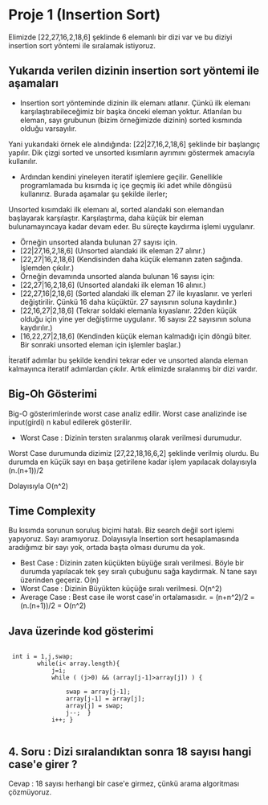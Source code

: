 # Proje 1 (Insertion Sort)

Elimizde [22,27,16,2,18,6] şeklinde 6 elemanlı bir dizi var ve bu diziyi insertion sort 
yöntemi ile sıralamak istiyoruz.

## Yukarıda verilen dizinin insertion sort yöntemi ile aşamaları

- Insertion sort yönteminde dizinin ilk elemanı atlanır. Çünkü ilk elemanı karşılaştırabileceğimiz bir başka önceki eleman yoktur. Atlanılan bu eleman, sayı grubunun (bizim örneğimizde dizinin) sorted kısmında olduğu varsayılır. 

Yani yukarıdaki örnek ele alındığında:
[22|27,16,2,18,6] şeklinde bir başlangıç yapılır. Dik çizgi sorted ve unsorted kısımların ayrımını göstermek amacıyla kullanılır.

- Ardından kendini yineleyen iteratif işlemlere geçilir. Genellikle programlamada bu kısımda iç içe geçmiş iki adet while döngüsü kullanırız. Burada aşamalar şu şekilde ilerler;

 Unsorted kısımdaki ilk elemanı al, sorted alandaki son elemandan başlayarak karşılaştır. Karşılaştırma, daha küçük bir eleman bulunamayıncaya kadar devam eder. Bu süreçte kaydırma işlemi uygulanır.
- Örneğin unsorted alanda bulunan 27 sayısı için.
- [22|27,16,2,18,6] (Unsorted alandaki ilk eleman 27 alınır.)
- [22,27|16,2,18,6] (Kendisinden daha küçük elemanın zaten sağında. İşlemden çıkılır.)
- Örneğin devamında unsorted alanda bulunan 16 sayısı için:
- [22,27|16,2,18,6] (Unsorted alandaki ilk eleman 16 alınır.)
- [22,27,16|2,18,6] (Sorted alandaki ilk eleman 27 ile kıyaslanır. ve yerleri değiştirilir. Çünkü 16 daha küçüktür. 27 sayısının soluna kaydırılır.)
- [22,16,27|2,18,6] (Tekrar soldaki elemanla kıyaslanır. 22den küçük olduğu için yine yer değiştirme uygulanır. 16 sayısı 22 sayısının soluna kaydırılır.)
- [16,22,27|2,18,6] (Kendinden küçük eleman kalmadığı için döngü biter. Bir sonraki unsorted eleman için işlemler başlar.)

İteratif adımlar bu şekilde kendini tekrar eder ve unsorted alanda eleman kalmayınca iteratif adımlardan çıkılır. Artık elimizde sıralanmış bir dizi vardır.


## Big-Oh Gösterimi 

Big-O gösterimlerinde worst case analiz edilir. Worst case analizinde ise input(girdi) n kabul edilerek gösterilir. 

- Worst Case : Dizinin tersten sıralanmış olarak verilmesi durumudur.

Worst Case durumunda dizimiz [27,22,18,16,6,2] şeklinde verilmiş olurdu. Bu durumda en küçük sayı en başa getirilene kadar işlem yapılacak dolayısıyla (n.(n+1))/2 

Dolayısıyla  O(n^2)

## Time Complexity

Bu kısımda sorunun soruluş biçimi hatalı. Biz search değil sort işlemi yapıyoruz. Sayı aramıyoruz. Dolayısıyla Insertion sort hesaplamasında aradığımız bir sayı yok, ortada başta olması durumu da yok.

- Best Case : Dizinin zaten küçükten büyüğe sıralı verilmesi. Böyle bir durumda yapılacak tek şey sıralı  çubuğunu sağa kaydırmak. N tane sayı üzerinden geçeriz. O(n)
- Worst Case : Dizinin Büyükten küçüğe sıralı verilmesi. O(n^2)
- Average Case : Best case ile worst case'in ortalamasıdır. = (n+n^2)/2 = (n.(n+1))/2 = O(n^2)



## Java üzerinde kod gösterimi

```

 int i = 1,j,swap;
        while(i< array.length){
            j=i;
            while ( (j>0) && (array[j-1]>array[j]) ) {
           
                swap = array[j-1];
                array[j-1] = array[j];
                array[j] = swap;
                j--;  }
            i++; }
       

```

## 4. Soru : Dizi sıralandıktan sonra 18 sayısı hangi case'e girer ? 

Cevap : 18 sayısı herhangi bir case'e girmez, çünkü arama algoritması çözmüyoruz. 
